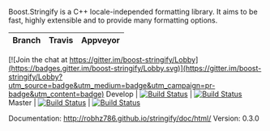 Boost.Stringify is a C++ locale-independed formatting library. It aims to be fast, highly extensible and to provide many formatting options.

Branch   | Travis | Appveyor
---------|--------|---------

[![Join the chat at https://gitter.im/boost-stringify/Lobby](https://badges.gitter.im/boost-stringify/Lobby.svg)](https://gitter.im/boost-stringify/Lobby?utm_source=badge&utm_medium=badge&utm_campaign=pr-badge&utm_content=badge)
Develop  | [![Build Status](https://travis-ci.org/robhz786/stringify.svg?branch=develop)](https://travis-ci.org/robhz786/stringify) | [![Build Status](https://ci.appveyor.com/api/projects/status/github/robhz786/stringify?branch=develop&svg=true)](https://ci.appveyor.com/project/robhz786/stringify)
Master   | [![Build Status](https://travis-ci.org/robhz786/stringify.svg?branch=master)](https://travis-ci.org/robhz786/stringify) | [![Build Status](https://ci.appveyor.com/api/projects/status/github/robhz786/stringify?branch=master&svg=true)](https://ci.appveyor.com/project/robhz786/stringify)


Documentation: http://robhz786.github.io/stringify/doc/html/
Version: 0.3.0
